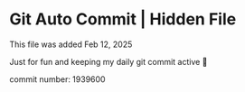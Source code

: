 # Git Auto Commit | Hidden File

This file was added Feb 12, 2025

Just for fun and keeping my daily git commit active 🤪

commit number: 1939600
